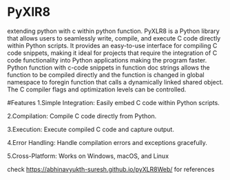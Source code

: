 # PyXlR8
extending python with c within python function.
PyXLR8 is a Python library that allows users to seamlessly write, compile, and execute C code directly within Python scripts. It provides an easy-to-use interface for compiling C code snippets, making it ideal for projects that require the integration of C code functionality into Python applications making the program faster. 
Python function with c-code snippets in function doc strings allows the function to be compiled directly and the function is changed in global namespace to foregin function that calls a dynamically linked shared object. The C compiler flags and optimization levels can be controlled. 

#Features
1.Simple Integration: Easily embed C code within Python scripts.

2.Compilation: Compile C code directly from Python.

3.Execution: Execute compiled C code and capture output.

4.Error Handling: Handle compilation errors and exceptions gracefully.

5.Cross-Platform: Works on Windows, macOS, and Linux

check https://abhinavyukth-suresh.github.io/pyXLR8Web/  for references

